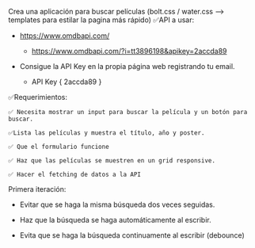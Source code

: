 Crea una aplicación para buscar películas
(bolt.css / water.css --> templates para estilar la pagina más rápido)
✅API a usar: 
- https://www.omdbapi.com/ 
    - https://www.omdbapi.com/?i=tt3896198&apikey=2accda89

- Consigue la API Key en la propia página web registrando tu email.
    - API Key { 2accda89 }

✅Requerimientos:

    ✅ Necesita mostrar un input para buscar la película y un botón para buscar.

    ✅Lista las películas y muestra el título, año y poster.

    ✅ Que el formulario funcione

    ✅ Haz que las películas se muestren en un grid responsive.

    ✅ Hacer el fetching de datos a la API

Primera iteración:

- Evitar que se haga la misma búsqueda dos veces seguidas.

- Haz que la búsqueda se haga automáticamente al escribir.

- Evita que se haga la búsqueda continuamente al escribir (debounce)